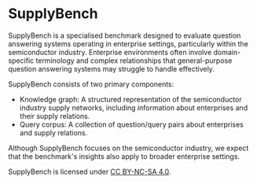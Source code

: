 # SupplyBench

SupplyBench is a specialised benchmark designed to evaluate question answering systems operating in enterprise settings, particularly within the semiconductor industry.
Enterprise environments often involve domain-specific terminology and complex relationships that general-purpose question answering systems may struggle to handle effectively.

SupplyBench consists of two primary components:

* Knowledge graph: A structured representation of the semiconductor industry supply networks, including information about enterprises and their supply relations.
* Query corpus: A collection of question/query pairs about enterprises and supply relations.

Although SupplyBench focuses on the semiconductor industry, we expect that the benchmark's insights also apply to broader enterprise settings.

SupplyBench is licensed under [CC BY-NC-SA 4.0](http://creativecommons.org/licenses/by-nc-sa/4.0/).